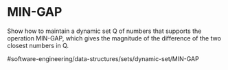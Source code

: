 # MIN-GAP

Show how to maintain a dynamic set Q of numbers that supports the operation MIN-GAP, which gives the magnitude of the difference of the two closest numbers in Q.



#software-engineering/data-structures/sets/dynamic-set/MIN-GAP
